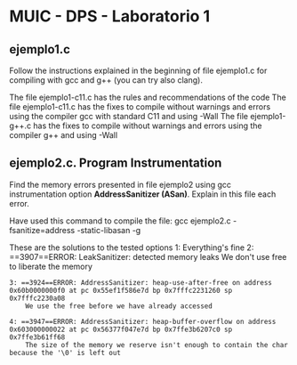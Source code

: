 # MUIC - DPS - Laboratorio 1

## ejemplo1.c

Follow the instructions explained in the beginning of file ejemplo1.c for compiling with gcc and g++ (you can try also clang). 

The file ejemplo1-c11.c has the rules and recommendations of the code
The file ejemplo1-c11.c has the fixes to compile without warnings and errors using the compiler gcc with standard C11 and using -Wall
The file ejemplo1-g++.c has the fixes to compile without warnings and errors using the compiler g++ and using -Wall

## ejemplo2.c. Program Instrumentation

Find the memory errors presented in file ejemplo2 using gcc instrumentation option **AddressSanitizer (ASan)**.
Explain in this file each error.


Have used this command to compile the file:
gcc ejemplo2.c -fsanitize=address -static-libasan -g

These are the solutions to the tested options
    1: Everything's fine
    2: ==3907==ERROR: LeakSanitizer: detected memory leaks
        We don't use free to liberate the memory

    3: ==3924==ERROR: AddressSanitizer: heap-use-after-free on address 0x60b0000000f0 at pc 0x55ef1f586e7d bp 0x7fffc2231260 sp 0x7fffc2230a08
        We use the free before we have already accessed

    4: ==3947==ERROR: AddressSanitizer: heap-buffer-overflow on address 0x603000000022 at pc 0x56377f047e7d bp 0x7ffe3b6207c0 sp 0x7ffe3b61ff68
        The size of the memory we reserve isn't enough to contain the char because the '\0' is left out
